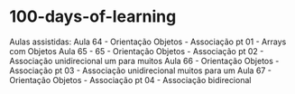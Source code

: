 # 100-days-of-learning
Aulas assistidas:
Aula 64 - Orientação Objetos - Associação pt 01 - Arrays com Objetos
Aula 65 - 65 - Orientação Objetos - Associação pt 02 - Associação unidirecional um para muitos
Aula 66 - Orientação Objetos - Associação pt 03 - Associação unidirecional muitos para um
Aula 67 - Orientação Objetos - Associação pt 04 - Associação bidirecional

